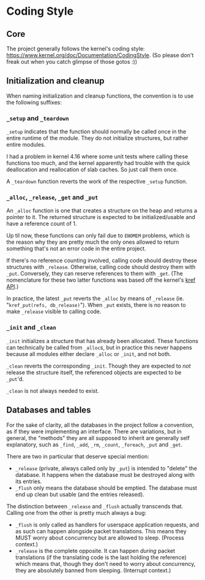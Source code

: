 # Coding Style

## Core

The project generally follows the kernel's coding style: https://www.kernel.org/doc/Documentation/CodingStyle. (So please don't freak out when you catch glimpse of those gotos :))

## Initialization and cleanup

When naming initialization and cleanup functions, the convention is to use the following suffixes:

### `_setup` and `_teardown`

`_setup` indicates that the function should normally be called once in the entire runtime of the module. They do not initialize structures, but rather entire modules.

I had a problem in kernel 4.16 where some unit tests where calling these functions too much, and the kernel apparently had trouble with the quick deallocation and reallocation of slab caches. So just call them once.

A `_teardown` function reverts the work of the respective `_setup` function.

### `_alloc`, `_release`, `_get` and `_put`

An `_alloc` function is one that creates a structure on the heap and returns a pointer to it. The returned structure is expected to be initialized/usable and have a reference count of 1.

Up til now, these functions can only fail due to `ENOMEM` problems, which is the reason why they are pretty much the only ones allowed to return something that's not an error code in the entire project.

If there's no reference counting involved, calling code should destroy these structures with `_release`. Otherwise, calling code should destroy them with `_put`. Conversely, they can reserve references to them with `_get`. (The nomenclature for these two latter functions was based off the kernel's [kref API](https://www.kernel.org/doc/Documentation/kref.txt).)

In practice, the latest `_put` reverts the `_alloc` by means of `_release` (ie. "`kref_put(refs, db_release)`"). When `_put` exists, there is no reason to make `_release` visible to calling code.

### `_init` and `_clean`

`_init` initializes a structure that has already been allocated. These functions can technically be called from `_alloc`s, but in practice this never happens because all modules either declare `_alloc` or `_init`, and not both.

`_clean` reverts the corresponding `_init`. Though they are expected to _not_ release the structure itself, the referenced objects are expected to be `_put`'d.

`_clean` is not always needed to exist.

## Databases and tables

For the sake of clarity, all the databases in the project follow a convention, as if they were implementing an interface. There are variations, but in general, the "methods" they are all supposed to inherit are generally self explanatory, such as `_find`, `_add`, `_rm`, `_count`, `_foreach`, `_put` and `_get`.

There are two in particular that deserve special mention:

- `_release` (private, always called only by `_put`) is intended to "delete" the database. It happens when the database must be destroyed along with its entries.
- `_flush` only means the database should be emptied. The database must end up clean but usable (and the entries released).

The distinction between `_release` and `_flush` actually transcends that. Calling one from the other is pretty much always a bug:

- `_flush` is only called as handlers for userspace application requests, and as such can happen alongside packet translations. This means they MUST worry about concurrency but are allowed to sleep. (Process context.)
- `_release` is the complete opposite. It can happen *during* packet translations (if the translating code is the last holding the reference) which means that, though they don't need to worry about concurrency, they are absolutely banned from sleeping. (Interrupt context.)
